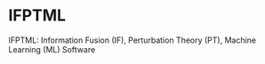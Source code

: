 # IFPTML
IFPTML: Information Fusion (IF), Perturbation Theory (PT), Machine Learning (ML) Software 
